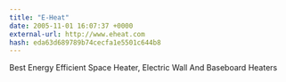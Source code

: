 ```yaml
---
title: "E-Heat"
date: 2005-11-01 16:07:37 +0000
external-url: http://www.eheat.com
hash: eda63d689789b74cecfa1e5501c644b8
---
```


Best Energy Efficient Space Heater, Electric Wall And Baseboard Heaters
